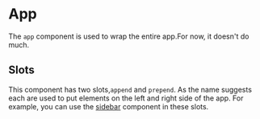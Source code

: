 # App

The `app` component is used to wrap the entire app.For now, it doesn't do much.


## Slots

This component has two slots,`append` and `prepend`. As the name suggests each are used to put elements on the left and right side of the app. For example, you can use the [sidebar](/components/Sidebar) component in these slots.
